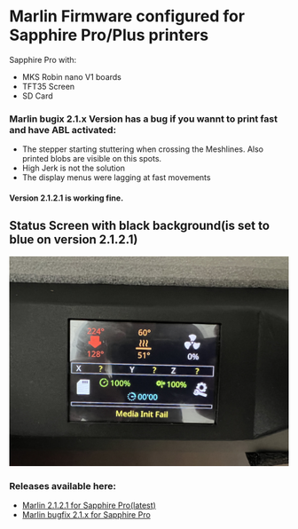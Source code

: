 # Marlin Firmware configured for Sapphire Pro/Plus printers
Sapphire Pro with:
- MKS Robin nano V1 boards
- TFT35 Screen
- SD Card

### Marlin bugix 2.1.x Version has a bug if you wannt to print fast and have ABL activated:
- The stepper starting stuttering when crossing the Meshlines. Also printed blobs are visible on this spots.
- High Jerk is not the solution
- The display menus were lagging at fast movements
#### Version 2.1.2.1 is working fine.

## Status Screen with black background(is set to blue on version 2.1.2.1)

![alt text](https://github.com/Discharge87/Marlin_for_Sapphire/blob/main/Sapphire_status_display.jpg)


### Releases available here:
- [Marlin 2.1.2.1 for Sapphire Pro(latest)](https://github.com/Discharge87/Marlin_for_Sapphire/releases/tag/Version_Sapphire_2.1.2.1)
- [Marlin bugfix 2.1.x for Sapphire Pro](https://github.com/Discharge87/Marlin_for_Sapphire/releases/tag/Version_Sapphire_bugfix_2.1.x)
